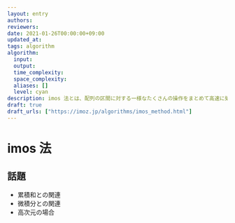 ```yaml
---
layout: entry
authors:
reviewers:
date: 2021-01-26T00:00:00+09:00
updated_at:
tags: algorithm
algorithm:
  input:
  output:
  time_complexity:
  space_complexity:
  aliases: []
  level: cyan
description: imos 法とは、配列の区間に対する一様なたくさんの操作をまとめて高速に処理するための手法のひとつ。先に操作の結果として起こる差分だけを書き込んでおき、後からまとめて累積和をとることにより操作を全体に作用させる。
draft: true
draft_urls: ["https://imoz.jp/algorithms/imos_method.html"]
---
```


# imos 法

## 話題

-   累積和との関連
-   微積分との関連
-   高次元の場合
